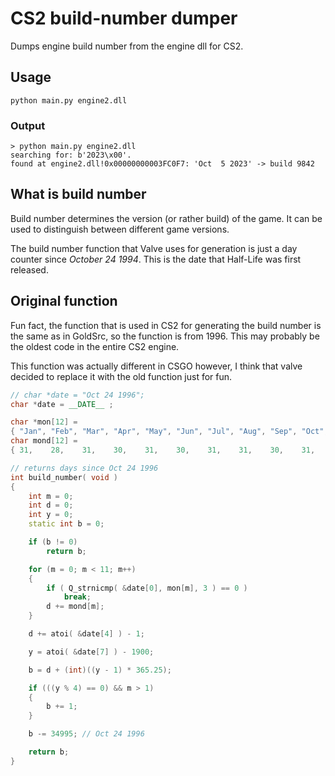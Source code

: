# CS2 build-number dumper

Dumps engine build number from the engine dll for CS2.

## Usage

```
python main.py engine2.dll
```

### Output

```
> python main.py engine2.dll
searching for: b'2023\x00'.
found at engine2.dll!0x00000000003FC0F7: 'Oct  5 2023' -> build 9842
```

## What is build number

Build number determines the version (or rather build) of the game. It can be used to distinguish between different game versions.

The build number function that Valve uses for generation is just a day counter since *October 24 1994*. This is the date that Half-Life was first released.

## Original function

Fun fact, the function that is used in CS2 for generating the build number is the same as in GoldSrc, so the function is from 1996. This may probably be the oldest code in the entire CS2 engine.

This function was actually different in CSGO however, I think that valve decided to replace it with the old function just for fun.

```c++
// char *date = "Oct 24 1996";
char *date = __DATE__ ;

char *mon[12] = 
{ "Jan", "Feb", "Mar", "Apr", "May", "Jun", "Jul", "Aug", "Sep", "Oct", "Nov", "Dec" };
char mond[12] = 
{ 31,    28,    31,    30,    31,    30,    31,    31,    30,    31,    30,    31 };

// returns days since Oct 24 1996
int build_number( void )
{
	int m = 0; 
	int d = 0;
	int y = 0;
	static int b = 0;

	if (b != 0)
		return b;

	for (m = 0; m < 11; m++)
	{
		if ( Q_strnicmp( &date[0], mon[m], 3 ) == 0 )
			break;
		d += mond[m];
	}

	d += atoi( &date[4] ) - 1;

	y = atoi( &date[7] ) - 1900;

	b = d + (int)((y - 1) * 365.25);

	if (((y % 4) == 0) && m > 1)
	{
		b += 1;
	}

	b -= 34995; // Oct 24 1996

	return b;
}
```